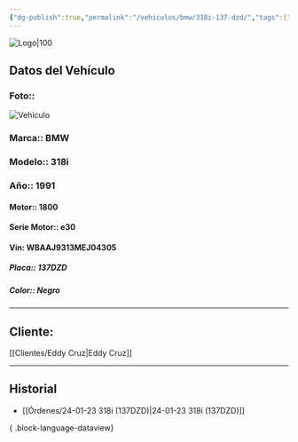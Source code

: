 ```yaml
---
{"dg-publish":true,"permalink":"/vehiculos/bmw/318i-137-dzd/","tags":["BMW"]}
---
```


![Logo|100](https://lh3.googleusercontent.com/drive-viewer/AEYmBYSpcK6uqBUJHU1Zm8MP7HBK8KT1E9hSR1Ft4JQwDPtpQiFoL4c1ncHqULCwO1olD-1WG5Kk9U-jh7jaZPXfqyxL0-aeRg=s1600)

## Datos del Vehículo 
### Foto:: 
![Vehículo](https://lh3.googleusercontent.com/drive-viewer/AEYmBYQfVysqbdE0_KsSY3wKCFlqWyQbttT4nRAEIkgJuiPH-be6oe7BFQZoABvtDxtkjXDv-0VQmOX9nvShcDT5tYGOm8cbaw=s1600)

### Marca:: BMW
### Modelo:: 318i
### Año:: 1991
#### Motor:: 1800
#### Serie Motor:: e30
#### Vin: WBAAJ9313MEJ04305
##### Placa:: 137DZD
##### Color:: Negro
---

## Cliente:

[[Clientes/Eddy Cruz\|Eddy Cruz]]

---

## Historial

- [[Órdenes/24-01-23 318i (137DZD)\|24-01-23 318i (137DZD)]]

{ .block-language-dataview} 